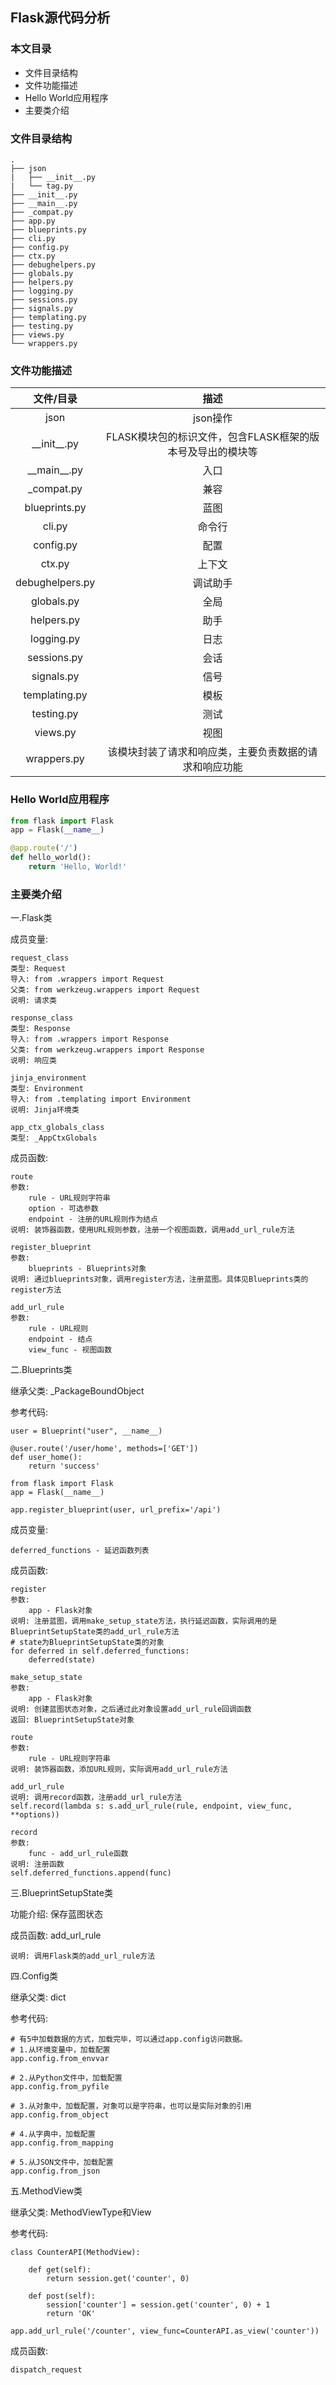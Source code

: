 ## Flask源代码分析
### 本文目录

* 文件目录结构
* 文件功能描述
* Hello World应用程序
* 主要类介绍

### 文件目录结构
```
.
├── json
|   ├── __init__.py
|   └── tag.py
├── __init__.py
├── __main__.py
├── _compat.py
├── app.py
├── blueprints.py
├── cli.py
├── config.py
├── ctx.py
├── debughelpers.py
├── globals.py
├── helpers.py
├── logging.py
├── sessions.py
├── signals.py
├── templating.py
├── testing.py
├── views.py
└── wrappers.py
```

### 文件功能描述

| 文件/目录 | 描述 |
| :-----: | :-----: |
| json | json操作 |
| \_\_init\_\_.py | FLASK模块包的标识文件，包含FLASK框架的版本号及导出的模块等 |
| \_\_main\_\_.py | 入口 |
| _compat.py | 兼容 |
| blueprints.py | 蓝图 |
| cli.py | 命令行 |
| config.py | 配置 |
| ctx.py | 上下文 |
| debughelpers.py | 调试助手 |
| globals.py | 全局 |
| helpers.py | 助手 |
| logging.py | 日志 |
| sessions.py | 会话 |
| signals.py | 信号 |
| templating.py | 模板 |
| testing.py | 测试 |
| views.py | 视图 |
| wrappers.py | 该模块封装了请求和响应类，主要负责数据的请求和响应功能 |

### Hello World应用程序
```python
from flask import Flask
app = Flask(__name__)

@app.route('/')
def hello_world():
    return 'Hello, World!'
```

### 主要类介绍

一.Flask类

成员变量:

    request_class
    类型: Request
    导入: from .wrappers import Request
    父类: from werkzeug.wrappers import Request
    说明: 请求类

    response_class
    类型: Response
    导入: from .wrappers import Response
    父类: from werkzeug.wrappers import Response
    说明: 响应类

    jinja_environment
    类型: Environment
    导入: from .templating import Environment
    说明: Jinja环境类

    app_ctx_globals_class
    类型: _AppCtxGlobals


成员函数:

    route
    参数:
        rule - URL规则字符串
        option - 可选参数
        endpoint - 注册的URL规则作为结点
    说明: 装饰器函数，使用URL规则参数，注册一个视图函数，调用add_url_rule方法

    register_blueprint
    参数: 
        blueprints - Blueprints对象
    说明: 通过blueprints对象，调用register方法，注册蓝图。具体见Blueprints类的register方法

    add_url_rule
    参数:
        rule - URL规则
        endpoint - 结点
        view_func - 视图函数


二.Blueprints类

继承父类: _PackageBoundObject

参考代码:

    user = Blueprint("user", __name__)

    @user.route('/user/home', methods=['GET'])
    def user_home():
        return 'success'

    from flask import Flask
    app = Flask(__name__)

    app.register_blueprint(user, url_prefix='/api')

成员变量: 
    
    deferred_functions - 延迟函数列表

成员函数:

    register
    参数: 
        app - Flask对象
    说明: 注册蓝图，调用make_setup_state方法，执行延迟函数，实际调用的是BlueprintSetupState类的add_url_rule方法
    # state为BlueprintSetupState类的对象
    for deferred in self.deferred_functions:
        deferred(state) 

    make_setup_state
    参数:
        app - Flask对象
    说明: 创建蓝图状态对象，之后通过此对象设置add_url_rule回调函数
    返回: BlueprintSetupState对象

    route
    参数:
        rule - URL规则字符串
    说明: 装饰器函数，添加URL规则，实际调用add_url_rule方法

    add_url_rule
    说明: 调用record函数，注册add_url_rule方法
    self.record(lambda s: s.add_url_rule(rule, endpoint, view_func, **options))

    record
    参数: 
        func - add_url_rule函数
    说明: 注册函数
    self.deferred_functions.append(func)


三.BlueprintSetupState类

功能介绍: 保存蓝图状态

成员函数: add_url_rule

    说明: 调用Flask类的add_url_rule方法


四.Config类

继承父类: dict

参考代码:

    # 有5中加载数据的方式，加载完毕，可以通过app.config访问数据。
    # 1.从环境变量中，加载配置
    app.config.from_envvar

    # 2.从Python文件中，加载配置
    app.config.from_pyfile

    # 3.从对象中，加载配置，对象可以是字符串，也可以是实际对象的引用
    app.config.from_object

    # 4.从字典中，加载配置
    app.config.from_mapping

    # 5.从JSON文件中，加载配置
    app.config.from_json


五.MethodView类

继承父类: MethodViewType和View

参考代码:

    class CounterAPI(MethodView):

        def get(self):
            return session.get('counter', 0)

        def post(self):
            session['counter'] = session.get('counter', 0) + 1
            return 'OK'

    app.add_url_rule('/counter', view_func=CounterAPI.as_view('counter'))

成员函数:

    dispatch_request
